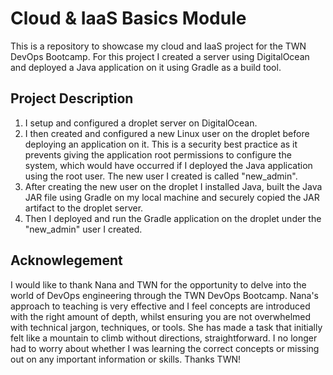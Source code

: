 # Cloud & IaaS Basics Module
This is a repository to showcase my cloud and IaaS project for the TWN DevOps Bootcamp. For this project I created a server using DigitalOcean and deployed a Java application on it using Gradle as a build tool.

## Project Description

1. I setup and configured a droplet server on DigitalOcean.
2. I then created and configured a new Linux user on the droplet before deploying an application on it. This is a security best practice as it prevents giving the application root permissions to configure the system, which would have occurred if I deployed the Java application using the root user. The new user I created is called "new_admin".
3. After creating the new user on the droplet I installed Java, built the Java JAR file using Gradle on my local machine and securely copied the JAR artifact to the droplet server.
4. Then I deployed and run the Gradle application on the droplet under the "new_admin" user I created.

## Acknowlegement

I would like to thank Nana and TWN for the opportunity to delve into the world of DevOps engineering through the TWN DevOps Bootcamp. Nana's approach to teaching is very effective and I feel concepts are introduced with the right amount of depth, whilst ensuring you are not overwhelmed with technical jargon, techniques, or tools. She has made a task that initially felt like a mountain to climb without directions, straightforward. I no longer had to worry about whether I was learning the correct concepts or missing out on any important information or skills. Thanks TWN!



